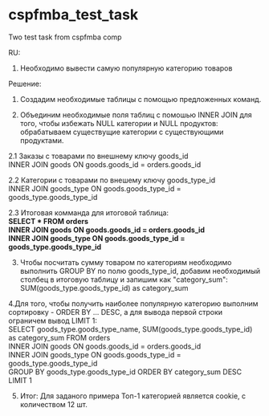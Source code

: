 # cspfmba_test_task
Two test task from cspfmba comp

RU:
1.	Необходимо вывести самую популярную категорию товаров

Решение:
1. Создадим необходимые таблицы с помощью предложенных команд.


2. Объединим необходимые поля таблиц с помошью INNER JOIN для того, чтобы избежать NULL категории и NULL продуктов: обрабатываем существущие категории с существующими продуктами.

2.1 Заказы с товарами по внешнему ключу goods_id<br />
  INNER JOIN goods ON goods.goods_id = orders.goods_id 
  
2.2 Категории с товарами по внешему ключу goods_type_id<br />
  INNER JOIN goods_type ON goods.goods_type_id = goods_type.goods_type_id 
  
2.3 Итоговая комманда для итоговой таблица:<br />
  <b>SELECT *  FROM orders <br />
  INNER JOIN goods ON goods.goods_id = orders.goods_id <br />
  INNER JOIN goods_type ON goods.goods_type_id = goods_type.goods_type_id <br /></b>


3. Чтобы посчитать сумму товаром по категориям необходимо выполнить GROUP BY по полю goods_type_id, добавим необходимый столбец в итоговую таблицу и запишим как "category_sum":<br />
  SUM(goods_type.goods_type_id) as category_sum


4.Для того, чтобы получить наиболее популярную категорию выполним сортировку - ORDER BY ... DESC, а для вывода первой строки ограничем вывод LIMIT 1:
<br />
SELECT goods_type.goods_type_name, SUM(goods_type.goods_type_id) as category_sum FROM orders <br />
INNER JOIN goods ON goods.goods_id = orders.goods_id <br />
INNER JOIN goods_type ON goods.goods_type_id = goods_type.goods_type_id <br />
GROUP BY goods_type.goods_type_id ORDER BY category_sum DESC LIMIT 1

5. Итог: Для заданого примера Топ-1 категорией является cookie, с количеством 12 шт.
